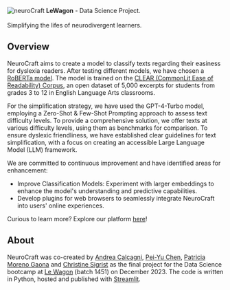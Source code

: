 ![neuroCraft](raw_data/NeuroCraft_creamy.png)
**LeWagon** - Data Science Project.
<br>
<br>
Simplifying the lifes of neurodivergent learners.

## Overview
NeuroCraft aims to create a model to classify texts regarding their easiness for dyslexia readers. After testing different models, we have chosen a [RoBERTa model](https://huggingface.co/docs/transformers/model_doc/roberta). The model is trained on the [CLEAR (CommonLit Ease of Readability) Corpus](https://docs.google.com/spreadsheets/d/1sfsZhhP2umXXtmEP_NRErxLuwgN98TyH7LWOq3j07O0/edit?ref=commonlit.org), an open dataset of 5,000 excerpts for students from grades 3 to 12 in English Language Arts classrooms.

For the simplification strategy, we have used the GPT-4-Turbo model, employing a Zero-Shot & Few-Shot Prompting approach to assess text difficulty levels. To provide a comprehensive solution, we offer texts at various difficulty levels, using them as benchmarks for comparison. To ensure dyslexic friendliness, we have established clear guidelines for text simplification, with a focus on creating an accessible Large Language Model (LLM) framework.

We are committed to continuous improvement and have identified areas for enhancement:
- Improve Classification Models: Experiment with larger embeddings to enhance the model's understanding and predictive capabilities.
- Develop plugins for web browsers to seamlessly integrate NeuroCraft into users' online experiences.

Curious to learn more? Explore our platform [here](https://neurocraft.streamlit.app/)!

## About
NeuroCraft was co-created by [Andrea Calcagni](https://github.com/AndreaCalcagni), [Pei-Yu Chen](https://github.com/renee1j), [Patricia Moreno Gaona](https://github.com/patmg-coder) and [Christine Sigrist](https://github.com/ChristineSi) as the final project for the Data Science bootcamp at [Le Wagon](https://www.lewagon.com/) (batch 1451) on December 2023. The code is written in Python, hosted and published with [Streamlit](https://streamlit.io/).
